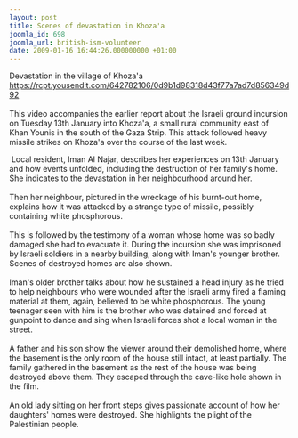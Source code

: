 ```yaml
---
layout: post
title: Scenes of devastation in Khoza'a
joomla_id: 698
joomla_url: british-ism-volunteer
date: 2009-01-16 16:44:26.000000000 +01:00
---
```

<p>Devastation in the village of Khoza'a <br /><a href="https://rcpt.yousendit.com/642782106/0d9b1d98318d43f77a7ad7d856349d92">https://rcpt.yousendit.com/642782106/0d9b1d98318d43f77a7ad7d856349d92</a> <br /><br />This video accompanies the earlier report about the Israeli ground incursion on Tuesday 13th January into Khoza'a, a small rural community east of Khan Younis in the south of the Gaza Strip. This attack followed heavy missile strikes on Khoza'a over the course of the last week.</p>

 Local resident, Iman Al Najar, describes her experiences on 13th January and how events unfolded, including the destruction of her family's home. She indicates to the devastation in her neighbourhood around her. <br /><br />Then her neighbour, pictured in the wreckage of his burnt-out home, explains how it was attacked by a strange type of missile, possibly containing white phosphorous. <br /><br />This is followed by the testimony of a woman whose home was so badly damaged she had to evacuate it. During the incursion she was imprisoned by Israeli soldiers in a nearby building, along with Iman's younger brother. Scenes of destroyed homes are also shown. <br /><br />Iman's older brother talks about how he sustained a head injury as he tried to help neighbours who were wounded after the Israeli army fired a flaming material at them, again, believed to be white phosphorous. The young teenager seen with him is the brother who was detained and forced at gunpoint to dance and sing when Israeli forces shot a local woman in the street. <br /><br />A father and his son show the viewer around their demolished home, where the basement is the only room of the house still intact, at least partially. The family gathered in the basement as the rest of the house was being destroyed above them. They escaped through the cave-like hole shown in the film.<br /><br />An old lady sitting on her front steps gives passionate account of how her daughters' homes were destroyed. She highlights the plight of the Palestinian people.
<p> </p>
